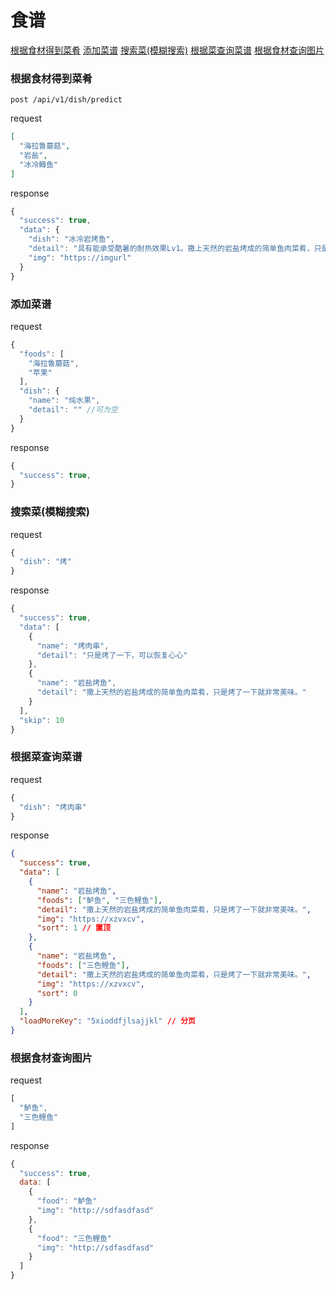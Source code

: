 # 食谱
[根据食材得到菜肴](#根据食材得到菜肴)
[添加菜谱](#添加菜谱)
[搜索菜(模糊搜索)](#搜索菜(模糊搜索))
[根据菜查询菜谱](#根据菜查询菜谱)
[根据食材查询图片](#根据食材查询图片)
### 根据食材得到菜肴

`post /api/v1/dish/predict`

request
```json
[
  "海拉鲁蘑菇",
  "岩盐",
  "冰冷鳟鱼"
]
```
response
```js
{
  "success": true,
  "data": {
    "dish": "冰冷岩烤鱼",
    "detail": "具有能承受酷暑的耐热效果Lv1。撒上天然的岩盐烤成的简单鱼肉菜肴，只是烤了一下就非常美味。",
    "img": "https://imgurl"
  }
}
```

### 添加菜谱

request
```js
{
  "foods": [
    "海拉鲁蘑菇",
    "苹果"
  ],
  "dish": {
    "name": "炖水果",
    "detail": "" //可为空
  }
}
```
response
```js
{
  "success": true,
}
```

### 搜索菜(模糊搜索)
request
```js
{
  "dish": "烤"
}
```
response
```js
{
  "success": true,
  "data": [
    {
      "name": "烤肉串",
      "detail": "只是烤了一下，可以恢复心心"
    },
    {
      "name": "岩盐烤鱼",
      "detail": "撒上天然的岩盐烤成的简单鱼肉菜肴，只是烤了一下就非常美味。"
    }
  ],
  "skip": 10
}
```

### 根据菜查询菜谱
request
```js
{
  "dish": "烤肉串"
}
```
response
```json
{
  "success": true,
  "data": [
    {
      "name": "岩盐烤鱼",
      "foods": ["鲈鱼", "三色鲤鱼"],
      "detail": "撒上天然的岩盐烤成的简单鱼肉菜肴，只是烤了一下就非常美味。",
      "img": "https://xzvxcv",
      "sort": 1 // 置顶
    },
    {
      "name": "岩盐烤鱼",
      "foods": ["三色鲤鱼"],
      "detail": "撒上天然的岩盐烤成的简单鱼肉菜肴，只是烤了一下就非常美味。",
      "img": "https://xzvxcv",
      "sort": 0
    }
  ],
  "loadMoreKey": "5xioddfjlsajjkl" // 分页
}
```

### 根据食材查询图片
request
```js
[
  "鲈鱼",
  "三色鲤鱼"
]
```
response
```js
{
  "success": true,
  data: [
    {
      "food": "鲈鱼"
      "img": "http://sdfasdfasd"
    },
    {
      "food": "三色鲤鱼"
      "img": "http://sdfasdfasd"
    }
  ]
}
```
